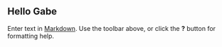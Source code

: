 ## Hello Gabe

Enter text in [Markdown](http://daringfireball.net/projects/markdown/). Use the toolbar above, or click the **?** button for formatting help.
